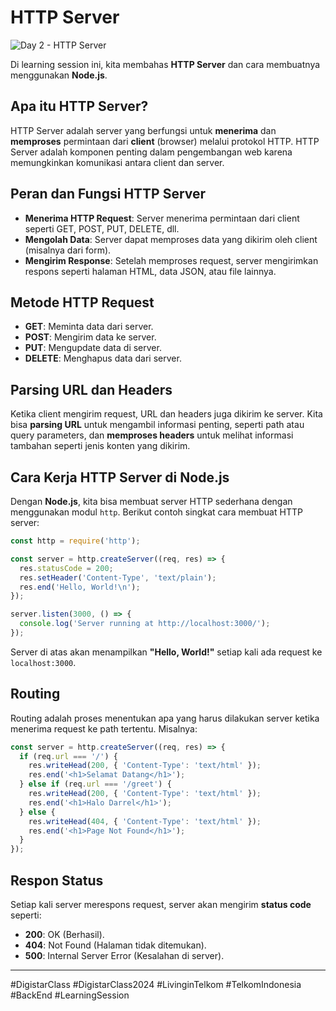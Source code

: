 # HTTP Server

![Day 2 - HTTP Server](https://github.com/user-attachments/assets/7494c0ee-a455-4682-ba46-9d6a48040a7a)

Di learning session ini, kita membahas **HTTP Server** dan cara membuatnya menggunakan **Node.js**.

## Apa itu HTTP Server?
HTTP Server adalah server yang berfungsi untuk **menerima** dan **memproses** permintaan dari **client** (browser) melalui protokol HTTP. HTTP Server adalah komponen penting dalam pengembangan web karena memungkinkan komunikasi antara client dan server.

## Peran dan Fungsi HTTP Server
- **Menerima HTTP Request**: Server menerima permintaan dari client seperti GET, POST, PUT, DELETE, dll.
- **Mengolah Data**: Server dapat memproses data yang dikirim oleh client (misalnya dari form).
- **Mengirim Response**: Setelah memproses request, server mengirimkan respons seperti halaman HTML, data JSON, atau file lainnya.

## Metode HTTP Request
- **GET**: Meminta data dari server.
- **POST**: Mengirim data ke server.
- **PUT**: Mengupdate data di server.
- **DELETE**: Menghapus data dari server.

## Parsing URL dan Headers
Ketika client mengirim request, URL dan headers juga dikirim ke server. Kita bisa **parsing URL** untuk mengambil informasi penting, seperti path atau query parameters, dan **memproses headers** untuk melihat informasi tambahan seperti jenis konten yang dikirim.

## Cara Kerja HTTP Server di Node.js
Dengan **Node.js**, kita bisa membuat server HTTP sederhana dengan menggunakan modul `http`. Berikut contoh singkat cara membuat HTTP server:

```javascript
const http = require('http');

const server = http.createServer((req, res) => {
  res.statusCode = 200;
  res.setHeader('Content-Type', 'text/plain');
  res.end('Hello, World!\n');
});

server.listen(3000, () => {
  console.log('Server running at http://localhost:3000/');
});
```

Server di atas akan menampilkan **"Hello, World!"** setiap kali ada request ke `localhost:3000`.

## Routing
Routing adalah proses menentukan apa yang harus dilakukan server ketika menerima request ke path tertentu. Misalnya:

```javascript
const server = http.createServer((req, res) => {
  if (req.url === '/') {
    res.writeHead(200, { 'Content-Type': 'text/html' });
    res.end('<h1>Selamat Datang</h1>');
  } else if (req.url === '/greet') {
    res.writeHead(200, { 'Content-Type': 'text/html' });
    res.end('<h1>Halo Darrel</h1>');
  } else {
    res.writeHead(404, { 'Content-Type': 'text/html' });
    res.end('<h1>Page Not Found</h1>');
  }
});
```

## Respon Status
Setiap kali server merespons request, server akan mengirim **status code** seperti:
- **200**: OK (Berhasil).
- **404**: Not Found (Halaman tidak ditemukan).
- **500**: Internal Server Error (Kesalahan di server).

***
#DigistarClass #DigistarClass2024 #LivinginTelkom #TelkomIndonesia #BackEnd #LearningSession
